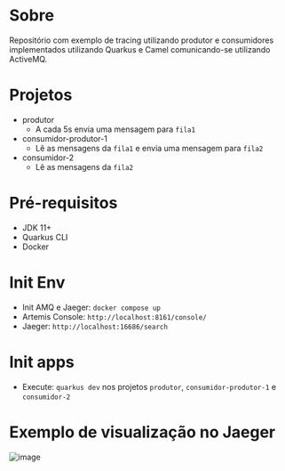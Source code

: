 # Sobre
Repositório com exemplo de tracing utilizando produtor e consumidores implementados utilizando Quarkus e Camel comunicando-se utilizando ActiveMQ.

# Projetos

* produtor
  * A cada 5s envia uma mensagem para `fila1`
* consumidor-produtor-1
  * Lê as mensagens da `fila1` e envia uma mensagem para `fila2`
* consumidor-2
  * Lê as mensagens da `fila2`

# Pré-requisitos

* JDK 11+
* Quarkus CLI
* Docker

# Init Env

* Init AMQ e Jaeger: ```docker compose up```
* Artemis Console: ``` http://localhost:8161/console/ ```
* Jaeger: ```http://localhost:16686/search```  

# Init apps
* Execute: ```quarkus dev``` nos projetos `produtor`, `consumidor-produtor-1` e `consumidor-2`


# Exemplo de visualização no Jaeger

![image](https://user-images.githubusercontent.com/14058396/210248870-694e39fd-7445-4687-a4a4-76dbe0dfcb94.png)
